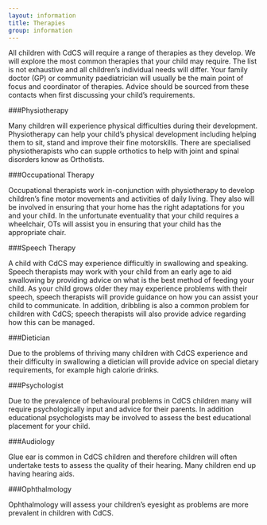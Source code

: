 ```yaml
---
layout: information
title: Therapies
group: information
---
```


All children with CdCS will require a range of therapies as they develop. We will explore the most common therapies that your child may require. The list is not exhaustive and all children’s individual needs will differ. Your family doctor (GP) or community paediatrician will usually be the main point of focus and coordinator of therapies. Advice should be sourced from these contacts when first discussing your child’s requirements.

###Physiotherapy

Many children will experience physical difficulties during their development. Physiotherapy can help your child’s physical development including helping them to sit, stand and improve their fine motorskills. There are specialised physiotherapists who can supple orthotics to help with joint and spinal disorders know as Orthotists.

###Occupational Therapy

Occupational therapists work in-conjunction with physiotherapy to develop children’s fine motor movements and activities of daily living. They also will be involved in ensuring that your home has the right adaptations for you and your child. In the unfortunate eventuality that your child requires a wheelchair, OTs will assist you in ensuring that your child has the appropriate chair.

###Speech Therapy

A child with CdCS may experience difficultly in swallowing and speaking. Speech therapists may work with your child from an early age to aid swallowing by providing advice on what is the best method of feeding your child. As your child grows older they may experience problems with their speech, speech therapists will provide guidance on how you can assist your child to communicate. In addition, dribbling is also a common problem for children with CdCS; speech therapists will also provide advice regarding how this can be managed.

###Dietician

Due to the problems of thriving many children with CdCS experience and their difficulty in swallowing a dietician will provide advice on special dietary requirements, for example high calorie drinks.

###Psychologist

Due to the prevalence of behavioural problems in CdCS children many will require psychologically input and advice for their parents. In addition educational psychologists may be involved to assess the best educational placement for your child.

###Audiology

Glue ear is common in CdCS children and therefore children will often undertake tests to assess the quality of their hearing. Many children end up having hearing aids.

###Ophthalmology

Ophthalmology will assess your children’s eyesight as problems are more prevalent in children with CdCS.